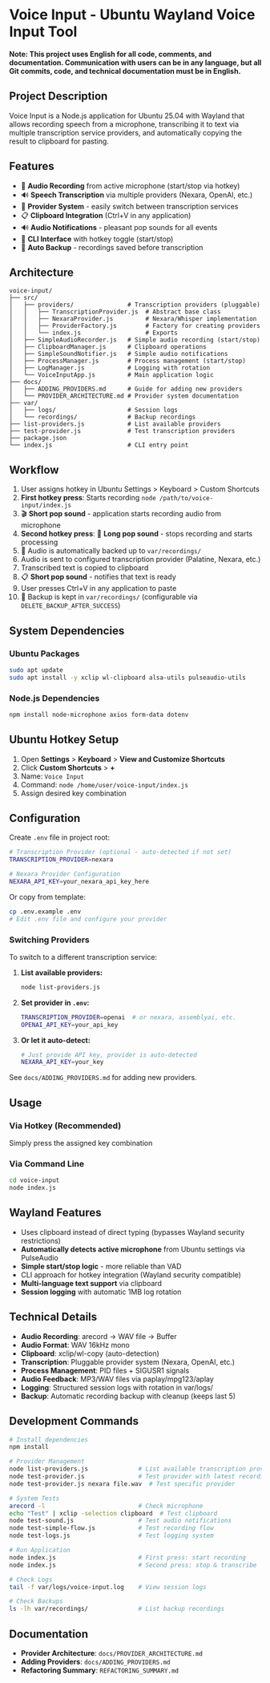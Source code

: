 # Voice Input - Ubuntu Wayland Voice Input Tool

**Note: This project uses English for all code, comments, and documentation. Communication with users can be in any language, but all Git commits, code, and technical documentation must be in English.**

## Project Description

Voice Input is a Node.js application for Ubuntu 25.04 with Wayland that allows recording speech from a microphone, transcribing it to text via multiple transcription service providers, and automatically copying the result to clipboard for pasting.

## Features

- 🎤 **Audio Recording** from active microphone (start/stop via hotkey)
- 🔊 **Speech Transcription** via multiple providers (Nexara, OpenAI, etc.)
- 🔄 **Provider System** - easily switch between transcription services
- 📋 **Clipboard Integration** (Ctrl+V in any application)
- 🔊 **Audio Notifications** - pleasant pop sounds for all events
- 🚀 **CLI Interface** with hotkey toggle (start/stop)
- 💾 **Auto Backup** - recordings saved before transcription

## Architecture

```
voice-input/
├── src/
│   ├── providers/               # Transcription providers (pluggable)
│   │   ├── TranscriptionProvider.js  # Abstract base class
│   │   ├── NexaraProvider.js         # Nexara/Whisper implementation
│   │   ├── ProviderFactory.js        # Factory for creating providers
│   │   └── index.js                  # Exports
│   ├── SimpleAudioRecorder.js   # Simple audio recording (start/stop)
│   ├── ClipboardManager.js      # Clipboard operations
│   ├── SimpleSoundNotifier.js   # Simple audio notifications
│   ├── ProcessManager.js        # Process management (start/stop)
│   ├── LogManager.js            # Logging with rotation
│   └── VoiceInputApp.js         # Main application logic
├── docs/
│   ├── ADDING_PROVIDERS.md      # Guide for adding new providers
│   └── PROVIDER_ARCHITECTURE.md # Provider system documentation
├── var/
│   ├── logs/                    # Session logs
│   └── recordings/              # Backup recordings
├── list-providers.js            # List available providers
├── test-provider.js             # Test transcription providers
├── package.json
└── index.js                     # CLI entry point
```

## Workflow

1. User assigns hotkey in Ubuntu Settings > Keyboard > Custom Shortcuts
2. **First hotkey press**: Starts recording `node /path/to/voice-input/index.js`
3. 🎬 **Short pop sound** - application starts recording audio from microphone
4. **Second hotkey press**: 🛑 **Long pop sound** - stops recording and starts processing
5. 💾 Audio is automatically backed up to `var/recordings/`
6. Audio is sent to configured transcription provider (Palatine, Nexara, etc.)
7. Transcribed text is copied to clipboard
8. 📋 **Short pop sound** - notifies that text is ready
9. User presses Ctrl+V in any application to paste
10. 💾 Backup is kept in `var/recordings/` (configurable via `DELETE_BACKUP_AFTER_SUCCESS`)

## System Dependencies

### Ubuntu Packages
```bash
sudo apt update
sudo apt install -y xclip wl-clipboard alsa-utils pulseaudio-utils
```

### Node.js Dependencies  
```bash
npm install node-microphone axios form-data dotenv
```

## Ubuntu Hotkey Setup

1. Open **Settings** > **Keyboard** > **View and Customize Shortcuts**
2. Click **Custom Shortcuts** > **+**
3. Name: `Voice Input`
4. Command: `node /home/user/voice-input/index.js`
5. Assign desired key combination

## Configuration

Create `.env` file in project root:

```bash
# Transcription Provider (optional - auto-detected if not set)
TRANSCRIPTION_PROVIDER=nexara

# Nexara Provider Configuration
NEXARA_API_KEY=your_nexara_api_key_here
```

Or copy from template:
```bash
cp .env.example .env
# Edit .env file and configure your provider
```

### Switching Providers

To switch to a different transcription service:

1. **List available providers:**
   ```bash
   node list-providers.js
   ```

2. **Set provider in `.env`:**
   ```bash
   TRANSCRIPTION_PROVIDER=openai  # or nexara, assemblyai, etc.
   OPENAI_API_KEY=your_api_key
   ```

3. **Or let it auto-detect:**
   ```bash
   # Just provide API key, provider is auto-detected
   NEXARA_API_KEY=your_key
   ```

See `docs/ADDING_PROVIDERS.md` for adding new providers.

## Usage

### Via Hotkey (Recommended)
Simply press the assigned key combination

### Via Command Line
```bash
cd voice-input
node index.js
```

## Wayland Features

- Uses clipboard instead of direct typing (bypasses Wayland security restrictions)
- **Automatically detects active microphone** from Ubuntu settings via PulseAudio
- **Simple start/stop logic** - more reliable than VAD
- CLI approach for hotkey integration (Wayland security compatible)
- **Multi-language text support** via clipboard
- **Session logging** with automatic 1MB log rotation

## Technical Details

- **Audio Recording**: arecord → WAV file → Buffer
- **Audio Format**: WAV 16kHz mono
- **Clipboard**: xclip/wl-copy (auto-detection)
- **Transcription**: Pluggable provider system (Nexara, OpenAI, etc.)
- **Process Management**: PID files + SIGUSR1 signals
- **Audio Feedback**: MP3/WAV files via paplay/mpg123/aplay
- **Logging**: Structured session logs with rotation in var/logs/
- **Backup**: Automatic recording backup with cleanup (keeps last 5)

## Development Commands

```bash
# Install dependencies
npm install

# Provider Management
node list-providers.js              # List available transcription providers
node test-provider.js               # Test provider with latest recording
node test-provider.js nexara file.wav  # Test specific provider

# System Tests
arecord -l                          # Check microphone
echo "Test" | xclip -selection clipboard  # Test clipboard
node test-sound.js                  # Test audio notifications
node test-simple-flow.js            # Test recording flow
node test-logs.js                   # Test logging system

# Run Application
node index.js                       # First press: start recording
node index.js                       # Second press: stop & transcribe

# Check Logs
tail -f var/logs/voice-input.log    # View session logs

# Check Backups
ls -lh var/recordings/              # List backup recordings
```

## Documentation

- **Provider Architecture**: `docs/PROVIDER_ARCHITECTURE.md`
- **Adding Providers**: `docs/ADDING_PROVIDERS.md`
- **Refactoring Summary**: `REFACTORING_SUMMARY.md`